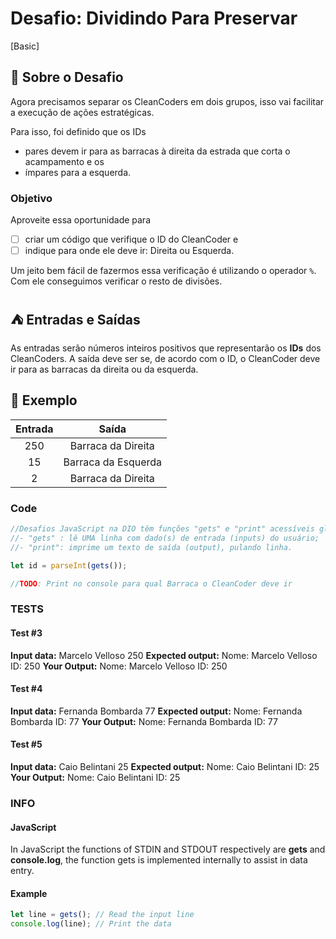 # Desafio: Dividindo Para Preservar

[Basic]

## 🌱 Sobre o Desafio

Agora precisamos separar os CleanCoders em dois grupos, isso vai facilitar a execução de ações estratégicas.

Para isso, foi definido que os IDs

* pares devem ir para as barracas à direita da estrada que corta o acampamento e os
* ímpares para a esquerda.

### Objetivo

Aproveite essa oportunidade para

* [ ] criar um código que verifique o ID do CleanCoder e
* [ ] indique para onde ele deve ir: Direita ou Esquerda.

Um jeito bem fácil de fazermos essa verificação é utilizando o operador `%`. Com ele conseguimos verificar o resto de divisões.

## ⛺ Entradas e Saídas

As entradas serão números inteiros positivos que representarão os **IDs** dos CleanCoders. A saída deve ser se, de acordo com o ID, o CleanCoder deve ir para as barracas da direita ou da esquerda.

## 🌳 Exemplo

| Entrada | Saída |
|:-:|:-:|
| 250 | Barraca da Direita  |
| 15  | Barraca da Esquerda |
| 2   | Barraca da Direita  |

### Code

```js
//Desafios JavaScript na DIO têm funções "gets" e "print" acessíveis globalmente:
//- "gets" : lê UMA linha com dado(s) de entrada (inputs) do usuário;
//- "print": imprime um texto de saída (output), pulando linha.

let id = parseInt(gets());

//TODO: Print no console para qual Barraca o CleanCoder deve ir
```

### TESTS

#### Test #3

**Input data:**
Marcelo
Velloso
250
**Expected output:**
Nome: Marcelo Velloso ID: 250
**Your Output:**
Nome: Marcelo Velloso ID: 250

#### Test #4

**Input data:**
Fernanda
Bombarda
77
**Expected output:**
Nome: Fernanda Bombarda ID: 77
**Your Output:**
Nome: Fernanda Bombarda ID: 77

#### Test #5

**Input data:**
Caio
Belintani
25
**Expected output:**
Nome: Caio Belintani ID: 25
**Your Output:**
Nome: Caio Belintani ID: 25

### INFO

#### JavaScript

In JavaScript the functions of STDIN and STDOUT respectively are **gets** and **console.log**, the function gets is implemented internally to assist in data entry.

#### Example

```js
let line = gets(); // Read the input line
console.log(line); // Print the data
```
